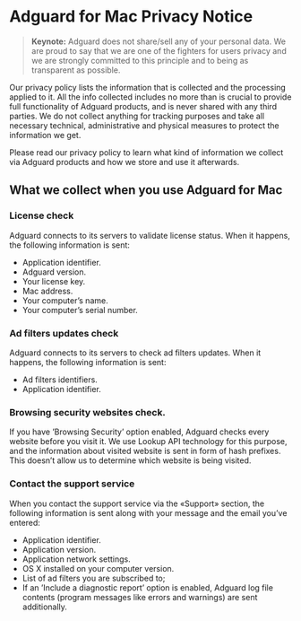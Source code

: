 # Adguard for Mac Privacy Notice

> **Keynote:** Adguard does not share/sell any of your personal data. We are proud to say that we are one of the fighters for users privacy and we are strongly committed to this principle and to being as transparent as possible.

Our privacy policy lists the information that is collected and the processing applied to it. All the info collected includes no more than is crucial to provide full functionality of Adguard products, and is never shared with any third parties. We do not collect anything for tracking purposes and take all necessary technical, administrative and physical measures to protect the information we get.

Please read our privacy policy to learn what kind of information we collect via Adguard products and how we store and use it afterwards.

## What we collect when you use Adguard for Mac

### License check
Adguard connects to its servers to validate license status. When it happens, the following information is sent:
* Application identifier.
* Adguard version.
* Your license key.
* Mac address.
* Your computer’s name.
* Your computer’s serial number.

### Ad filters updates check
Adguard connects to its servers to check ad filters updates. When it happens, the following information is sent:
* Ad filters identifiers.
* Application identifier.

### Browsing security websites check.
If you have ’Browsing Security’ option enabled, Adguard checks every website before you visit it. We use Lookup API technology for this purpose, and the information about visited website is sent in form of hash prefixes. This doesn’t allow us to determine which website is being visited.

### Contact the support service
When you contact the support service via the «Support» section, the following information is sent along with your message and the email you’ve entered:
* Application identifier.
* Application version.
* Application network settings.
* OS X installed on your computer version.
* List of ad filters you are subscribed to;
* If an ’Include a diagnostic report’ option is enabled, Adguard log file contents (program messages like errors and warnings) are sent additionally.
